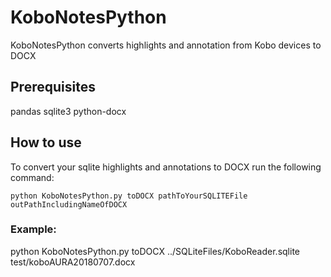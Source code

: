 # KoboNotesPython

KoboNotesPython converts highlights and annotation from Kobo devices to DOCX

## Prerequisites

pandas
sqlite3
python-docx

## How to use

To convert your sqlite highlights and annotations to DOCX run the following command:

```
python KoboNotesPython.py toDOCX pathToYourSQLITEFile outPathIncludingNameOfDOCX
```

### Example:

python KoboNotesPython.py toDOCX ../SQLiteFiles/KoboReader.sqlite test/koboAURA20180707.docx

